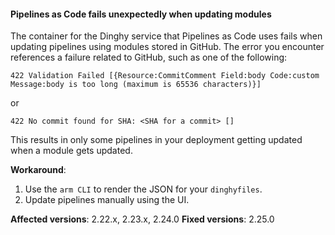 
#### Pipelines as Code fails unexpectedly when updating modules
<!--BOB-30145 -->
The container for the Dinghy service that Pipelines as Code uses fails when updating pipelines using modules stored in GitHub. The error you encounter references a failure related to GitHub, such as one of the following:

```
422 Validation Failed [{Resource:CommitComment Field:body Code:custom Message:body is too long (maximum is 65536 characters)}]
```

or

```
422 No commit found for SHA: <SHA for a commit> []
```

This results in only some pipelines in your deployment getting updated when a module gets updated.

**Workaround**: 

1. Use the `arm CLI` to render the JSON for your `dinghyfiles`.
2. Update pipelines manually using the UI.

**Affected versions**: 2.22.x, 2.23.x, 2.24.0
**Fixed versions**: 2.25.0

